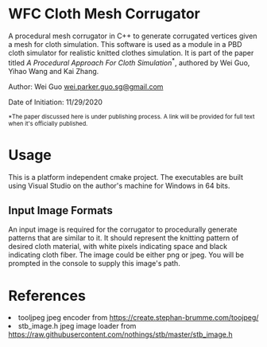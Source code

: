 # WFC Cloth Mesh Corrugator
A procedural mesh corrugator in C++ to generate corrugated vertices given a mesh for cloth simulation. This software is used as a module in a PBD cloth simulator for realistic knitted clothes simulation. It is part of the paper titled <i>A Procedural Approach For Cloth Simulation</i><sup>\*</sup>, authored by Wei Guo, Yihao Wang and Kai Zhang.

Author: Wei Guo <a href="mailto:wei.parker.guo.sg@gmail.com">wei.parker.guo.sg@gmail.com</a>

Date of Initiation: 11/29/2020

<small>\*The paper discussed here is under publishing process. A link will be provided for full text when it's officially published.</small>

# Usage
This is a platform independent cmake project. The executables are built using Visual Studio on the author's machine for Windows in 64 bits.

## Input Image Formats
An input image is required for the corrugator to procedurally generate patterns that are similar to it. It should represent the knitting pattern of desired cloth material, with white pixels indicating space and black indicating cloth fiber. The image could be either png or jpeg. You will be prompted in the console to supply this image's path.

# References
<li>tooljpeg jpeg encoder from <a href="https://create.stephan-brumme.com/toojpeg/">https://create.stephan-brumme.com/toojpeg/</a></li>
<li>stb_image.h jpeg image loader from <a href="https://raw.githubusercontent.com/nothings/stb/master/stb_image.h">https://raw.githubusercontent.com/nothings/stb/master/stb_image.h</a></li>

